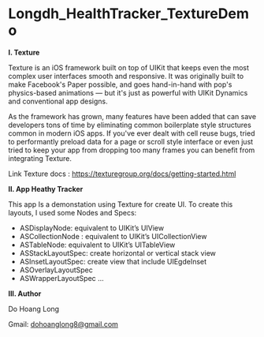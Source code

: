 # Longdh_HealthTracker_TextureDemo

**I. Texture**
  
  Texture is an iOS framework built on top of UIKit that keeps even the most complex user interfaces smooth and responsive. It was originally built to make Facebook's Paper possible, and goes hand-in-hand with pop's physics-based animations — but it's just as powerful with UIKit Dynamics and conventional app designs.
  
  As the framework has grown, many features have been added that can save developers tons of time by eliminating common boilerplate style structures common in modern iOS apps. If you've ever dealt with cell reuse bugs, tried to performantly preload data for a page or scroll style interface or even just tried to keep your app from dropping too many frames you can benefit from integrating Texture.
  
  Link Texture docs : https://texturegroup.org/docs/getting-started.html
	
**II. App Heathy Tracker**

This app Is a demonstation using Texture for create UI. To create this layouts, I used some Nodes and Specs:

- ASDisplayNode: equivalent to UIKit’s UIView
- ASCollectionNode : equivalent to UIKit’s UICollectionView
- ASTableNode: equivalent to UIKit’s UITableView
- ASStackLayoutSpec: create horizontal or vertical stack view
- ASInsetLayoutSpec: create view that include UIEgdeInset
- ASOverlayLayoutSpec
- ASWrapperLayoutSpec
...

**III. Author**

Do Hoang Long

Gmail: dohoanglong8@gmail.com
